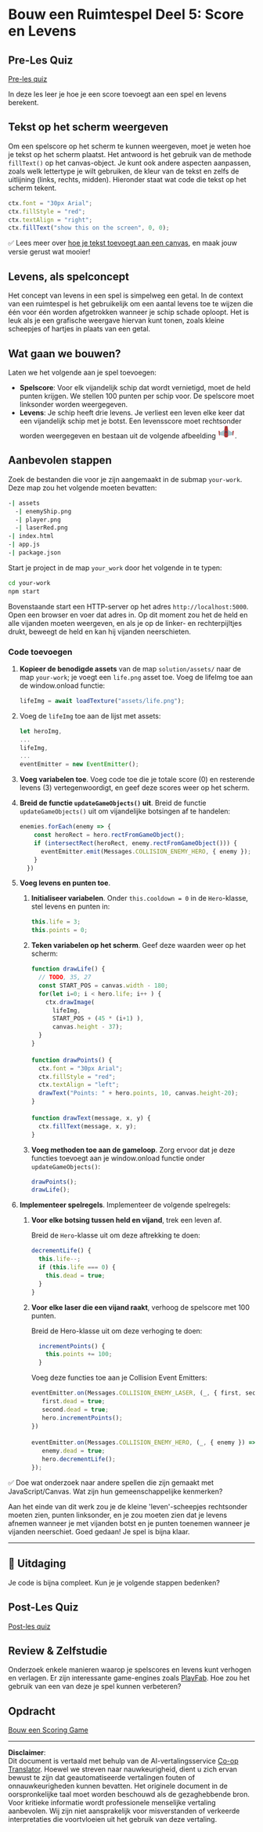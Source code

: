 <!--
CO_OP_TRANSLATOR_METADATA:
{
  "original_hash": "adda95e02afa3fbee67b6e385b1109e1",
  "translation_date": "2025-08-29T00:57:47+00:00",
  "source_file": "6-space-game/5-keeping-score/README.md",
  "language_code": "nl"
}
-->
# Bouw een Ruimtespel Deel 5: Score en Levens

## Pre-Les Quiz

[Pre-les quiz](https://ff-quizzes.netlify.app/web/quiz/37)

In deze les leer je hoe je een score toevoegt aan een spel en levens berekent.

## Tekst op het scherm weergeven

Om een spelscore op het scherm te kunnen weergeven, moet je weten hoe je tekst op het scherm plaatst. Het antwoord is het gebruik van de methode `fillText()` op het canvas-object. Je kunt ook andere aspecten aanpassen, zoals welk lettertype je wilt gebruiken, de kleur van de tekst en zelfs de uitlijning (links, rechts, midden). Hieronder staat wat code die tekst op het scherm tekent.

```javascript
ctx.font = "30px Arial";
ctx.fillStyle = "red";
ctx.textAlign = "right";
ctx.fillText("show this on the screen", 0, 0);
```

✅ Lees meer over [hoe je tekst toevoegt aan een canvas](https://developer.mozilla.org/docs/Web/API/Canvas_API/Tutorial/Drawing_text), en maak jouw versie gerust wat mooier!

## Levens, als spelconcept

Het concept van levens in een spel is simpelweg een getal. In de context van een ruimtespel is het gebruikelijk om een aantal levens toe te wijzen die één voor één worden afgetrokken wanneer je schip schade oploopt. Het is leuk als je een grafische weergave hiervan kunt tonen, zoals kleine scheepjes of hartjes in plaats van een getal.

## Wat gaan we bouwen?

Laten we het volgende aan je spel toevoegen:

- **Spelscore**: Voor elk vijandelijk schip dat wordt vernietigd, moet de held punten krijgen. We stellen 100 punten per schip voor. De spelscore moet linksonder worden weergegeven.
- **Levens**: Je schip heeft drie levens. Je verliest een leven elke keer dat een vijandelijk schip met je botst. Een levensscore moet rechtsonder worden weergegeven en bestaan uit de volgende afbeelding ![life image](../../../../translated_images/life.6fb9f50d53ee0413cd91aa411f7c296e10a1a6de5c4a4197c718b49bf7d63ebf.nl.png).

## Aanbevolen stappen

Zoek de bestanden die voor je zijn aangemaakt in de submap `your-work`. Deze map zou het volgende moeten bevatten:

```bash
-| assets
  -| enemyShip.png
  -| player.png
  -| laserRed.png
-| index.html
-| app.js
-| package.json
```

Start je project in de map `your_work` door het volgende in te typen:

```bash
cd your-work
npm start
```

Bovenstaande start een HTTP-server op het adres `http://localhost:5000`. Open een browser en voer dat adres in. Op dit moment zou het de held en alle vijanden moeten weergeven, en als je op de linker- en rechterpijltjes drukt, beweegt de held en kan hij vijanden neerschieten.

### Code toevoegen

1. **Kopieer de benodigde assets** van de map `solution/assets/` naar de map `your-work`; je voegt een `life.png` asset toe. Voeg de lifeImg toe aan de window.onload functie:

    ```javascript
    lifeImg = await loadTexture("assets/life.png");
    ```

1. Voeg de `lifeImg` toe aan de lijst met assets:

    ```javascript
    let heroImg,
    ...
    lifeImg,
    ...
    eventEmitter = new EventEmitter();
    ```
  
2. **Voeg variabelen toe**. Voeg code toe die je totale score (0) en resterende levens (3) vertegenwoordigt, en geef deze scores weer op het scherm.

3. **Breid de functie `updateGameObjects()` uit**. Breid de functie `updateGameObjects()` uit om vijandelijke botsingen af te handelen:

    ```javascript
    enemies.forEach(enemy => {
        const heroRect = hero.rectFromGameObject();
        if (intersectRect(heroRect, enemy.rectFromGameObject())) {
          eventEmitter.emit(Messages.COLLISION_ENEMY_HERO, { enemy });
        }
      })
    ```

4. **Voeg levens en punten toe**. 
   1. **Initialiseer variabelen**. Onder `this.cooldown = 0` in de `Hero`-klasse, stel levens en punten in:

        ```javascript
        this.life = 3;
        this.points = 0;
        ```

   1. **Teken variabelen op het scherm**. Geef deze waarden weer op het scherm:

        ```javascript
        function drawLife() {
          // TODO, 35, 27
          const START_POS = canvas.width - 180;
          for(let i=0; i < hero.life; i++ ) {
            ctx.drawImage(
              lifeImg, 
              START_POS + (45 * (i+1) ), 
              canvas.height - 37);
          }
        }
        
        function drawPoints() {
          ctx.font = "30px Arial";
          ctx.fillStyle = "red";
          ctx.textAlign = "left";
          drawText("Points: " + hero.points, 10, canvas.height-20);
        }
        
        function drawText(message, x, y) {
          ctx.fillText(message, x, y);
        }

        ```

   1. **Voeg methoden toe aan de gameloop**. Zorg ervoor dat je deze functies toevoegt aan je window.onload functie onder `updateGameObjects()`:

        ```javascript
        drawPoints();
        drawLife();
        ```

1. **Implementeer spelregels**. Implementeer de volgende spelregels:

   1. **Voor elke botsing tussen held en vijand**, trek een leven af.
   
      Breid de `Hero`-klasse uit om deze aftrekking te doen:

        ```javascript
        decrementLife() {
          this.life--;
          if (this.life === 0) {
            this.dead = true;
          }
        }
        ```

   2. **Voor elke laser die een vijand raakt**, verhoog de spelscore met 100 punten.

      Breid de Hero-klasse uit om deze verhoging te doen:
    
        ```javascript
          incrementPoints() {
            this.points += 100;
          }
        ```

        Voeg deze functies toe aan je Collision Event Emitters:

        ```javascript
        eventEmitter.on(Messages.COLLISION_ENEMY_LASER, (_, { first, second }) => {
           first.dead = true;
           second.dead = true;
           hero.incrementPoints();
        })

        eventEmitter.on(Messages.COLLISION_ENEMY_HERO, (_, { enemy }) => {
           enemy.dead = true;
           hero.decrementLife();
        });
        ```

✅ Doe wat onderzoek naar andere spellen die zijn gemaakt met JavaScript/Canvas. Wat zijn hun gemeenschappelijke kenmerken?

Aan het einde van dit werk zou je de kleine 'leven'-scheepjes rechtsonder moeten zien, punten linksonder, en je zou moeten zien dat je levens afnemen wanneer je met vijanden botst en je punten toenemen wanneer je vijanden neerschiet. Goed gedaan! Je spel is bijna klaar.

---

## 🚀 Uitdaging

Je code is bijna compleet. Kun je je volgende stappen bedenken?

## Post-Les Quiz

[Post-les quiz](https://ff-quizzes.netlify.app/web/quiz/38)

## Review & Zelfstudie

Onderzoek enkele manieren waarop je spelscores en levens kunt verhogen en verlagen. Er zijn interessante game-engines zoals [PlayFab](https://playfab.com). Hoe zou het gebruik van een van deze je spel kunnen verbeteren?

## Opdracht

[Bouw een Scoring Game](assignment.md)

---

**Disclaimer**:  
Dit document is vertaald met behulp van de AI-vertalingsservice [Co-op Translator](https://github.com/Azure/co-op-translator). Hoewel we streven naar nauwkeurigheid, dient u zich ervan bewust te zijn dat geautomatiseerde vertalingen fouten of onnauwkeurigheden kunnen bevatten. Het originele document in de oorspronkelijke taal moet worden beschouwd als de gezaghebbende bron. Voor kritieke informatie wordt professionele menselijke vertaling aanbevolen. Wij zijn niet aansprakelijk voor misverstanden of verkeerde interpretaties die voortvloeien uit het gebruik van deze vertaling.